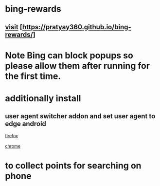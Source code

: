 # bing-rewards

## [visit](https://pratyay360.github.io/bing-rewards) [https://pratyay360.github.io/bing-rewards/]
# Note Bing can block popups so please allow them after running for the first time.
# additionally install 
## user agent switcher addon and set user agent to <b>edge android</b> 
[firefox](https://addons.mozilla.org/en-US/firefox/addon/user-agent-string-switcher/)
<br></br>
[chrome](https://chrome.google.com/webstore/detail/user-agent-switcher-and-m/bhchdcejhohfmigjafbampogmaanbfkg)

# to collect points for searching on phone
